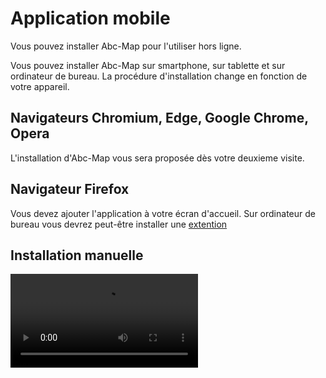 <a name="mobile-application"></a>

# Application mobile

Vous pouvez installer Abc-Map pour l'utiliser hors ligne.

Vous pouvez installer Abc-Map sur smartphone, sur tablette et sur ordinateur de bureau. La procédure
d'installation change en fonction de votre appareil.

## Navigateurs Chromium, Edge, Google Chrome, Opera

L'installation d'Abc-Map vous sera proposée dès votre deuxieme visite.

## Navigateur Firefox

Vous devez ajouter l'application à votre écran d'accueil. Sur ordinateur de bureau vous devrez
peut-être installer une [extention](https://addons.mozilla.org/fr/firefox/addon/pwas-for-firefox/)

## Installation manuelle

<video controls src="./assets/install-app.mp4" preload="metadata"></video>
